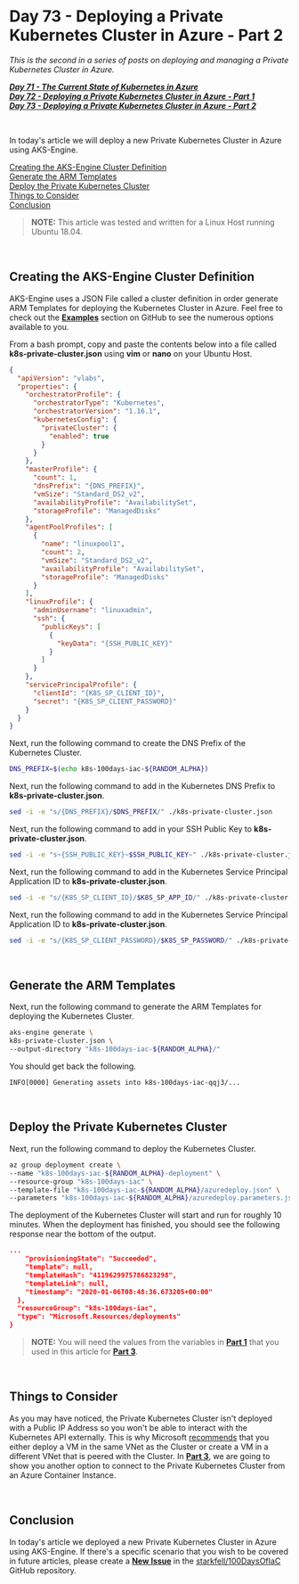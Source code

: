 # Day 73 - Deploying a Private Kubernetes Cluster in Azure - Part 2

*This is the second in a series of posts on deploying and managing a Private Kubernetes Cluster in Azure.*

***[Day 71 - The Current State of Kubernetes in Azure](./day.71.the.current.state.of.k8s.in.azure.md)***</br>
***[Day 72 - Deploying a Private Kubernetes Cluster in Azure - Part 1](./day.72.deploying.private.k8s.clusters.in.azure.part1.md)***</br>
***[Day 73 - Deploying a Private Kubernetes Cluster in Azure - Part 2](./day.73.deploying.private.k8s.clusters.in.azure.part2.md)***</br>

</br>

In today's article we will deploy a new Private Kubernetes Cluster in Azure using AKS-Engine.

[Creating the AKS-Engine Cluster Definition](#creating-the-aks-engine-cluster-definition)</br>
[Generate the ARM Templates](#generate-the-arm-templates)</br>
[Deploy the Private Kubernetes Cluster](#deploy-the-private-kubernetes-cluster)</br>
[Things to Consider](#things-to-consider)</br>
[Conclusion](#conclusion)</br>

> **NOTE:** This article was tested and written for a Linux Host running Ubuntu 18.04.

</br>

## Creating the AKS-Engine Cluster Definition

AKS-Engine uses a JSON File called a cluster definition in order generate ARM Templates for deploying the Kubernetes Cluster in Azure. Feel free to check out the **[Examples](github.com/Azure/aks-engine/tree/master/examples)** section on GitHub to see the numerous options available to you.

From a bash prompt, copy and paste the contents below into a file called **k8s-private-cluster.json** using **vim** or **nano** on your Ubuntu Host.

```json
{
  "apiVersion": "vlabs",
  "properties": {
    "orchestratorProfile": {
      "orchestratorType": "Kubernetes",
      "orchestratorVersion": "1.16.1",
      "kubernetesConfig": {
        "privateCluster": {
          "enabled": true
        }
      }
    },
    "masterProfile": {
      "count": 1,
      "dnsPrefix": "{DNS_PREFIX}",
      "vmSize": "Standard_DS2_v2",
      "availabilityProfile": "AvailabilitySet",
      "storageProfile": "ManagedDisks"
    },
    "agentPoolProfiles": [
      {
        "name": "linuxpool1",
        "count": 2,
        "vmSize": "Standard_DS2_v2",
        "availabilityProfile": "AvailabilitySet",
        "storageProfile": "ManagedDisks"
      }
    ],
    "linuxProfile": {
      "adminUsername": "linuxadmin",
      "ssh": {
        "publicKeys": [
          {
            "keyData": "{SSH_PUBLIC_KEY}"
          }
        ]
      }
    },
    "servicePrincipalProfile": {
      "clientId": "{K8S_SP_CLIENT_ID}",
      "secret": "{K8S_SP_CLIENT_PASSWORD}"
    }
  }
}
```

Next, run the following command to create the DNS Prefix of the Kubernetes Cluster.

```bash
DNS_PREFIX=$(echo k8s-100days-iac-${RANDOM_ALPHA})
```

Next, run the following command to add in the Kubernetes DNS Prefix to **k8s-private-cluster.json**.

```bash
sed -i -e "s/{DNS_PREFIX}/$DNS_PREFIX/" ./k8s-private-cluster.json
```

Next, run the following command to add in your SSH Public Key to **k8s-private-cluster.json**.

```bash
sed -i -e "s~{SSH_PUBLIC_KEY}~$SSH_PUBLIC_KEY~" ./k8s-private-cluster.json
```

Next, run the following command to add in the Kubernetes Service Principal Application ID to **k8s-private-cluster.json**.

```bash
sed -i -e "s/{K8S_SP_CLIENT_ID}/$K8S_SP_APP_ID/" ./k8s-private-cluster.json
```

Next, run the following command to add in the Kubernetes Service Principal Application ID to **k8s-private-cluster.json**.

```bash
sed -i -e "s/{K8S_SP_CLIENT_PASSWORD}/$K8S_SP_PASSWORD/" ./k8s-private-cluster.json
```

</br>

## Generate the ARM Templates

Next, run the following command to generate the ARM Templates for deploying the Kubernetes Cluster.

```bash
aks-engine generate \
k8s-private-cluster.json \
--output-directory "k8s-100days-iac-${RANDOM_ALPHA}/"
```

You should get back the following.

```console
INFO[0000] Generating assets into k8s-100days-iac-qqj3/...
```

</br>

## Deploy the Private Kubernetes Cluster

Next, run the following command to deploy the Kubernetes Cluster.

```bash
az group deployment create \
--name "k8s-100days-iac-${RANDOM_ALPHA}-deployment" \
--resource-group "k8s-100days-iac" \
--template-file "k8s-100days-iac-${RANDOM_ALPHA}/azuredeploy.json" \
--parameters "k8s-100days-iac-${RANDOM_ALPHA}/azuredeploy.parameters.json"
```

The deployment of the Kubernetes Cluster will start and run for roughly 10 minutes. When the deployment has finished, you should see the following response near the bottom of the output.

```json
...
    "provisioningState": "Succeeded",
    "template": null,
    "templateHash": "4119629975786823298",
    "templateLink": null,
    "timestamp": "2020-01-06T08:48:36.673205+00:00"
  },
  "resourceGroup": "k8s-100days-iac",
  "type": "Microsoft.Resources/deployments"
}
```

> **NOTE:** You will need the values from the variables in **[Part 1](./day.72.deploying.private.k8s.clusters.in.azure.part1.md)** that you used in this article for **[Part 3](./day.74.deploying.private.k8s.clusters.in.azure.part3.md)**.

</br>

## Things to Consider

As you may have noticed, the Private Kubernetes Cluster isn't deployed with a Public IP Address so you won't be able to interact with the Kubernetes API externally. This is why Microsoft [recommends](https://docs.microsoft.com/en-us/azure/aks/private-clusters#steps-to-connect-to-the-private-cluster) that you either deploy a VM in the same VNet as the Cluster or create a VM in a different VNet that is peered with the Cluster. In **[Part 3](./day.74.deploying.private.k8s.clusters.in.azure.part3.md)**, we are going to show you another option to connect to the Private Kubernetes Cluster from an Azure Container Instance.

</br>

## Conclusion

In today's article we deployed a new Private Kubernetes Cluster in Azure using AKS-Engine. If there's a specific scenario that you wish to be covered in future articles, please create a **[New Issue](https://github.com/starkfell/100DaysOfIaC/issues)** in the [starkfell/100DaysOfIaC](https://github.com/starkfell/100DaysOfIaC/) GitHub repository.
